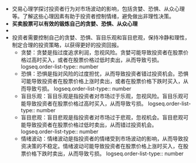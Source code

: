 - 交易心理学探讨投资者行为对市场波动的影响，包括贪婪、恐惧、从众心理等。了解这些心理因素有助于投资者控制情绪，避免做出非理性决策。
- **买卖股票可以有效的锻炼自己的贪婪、恐惧、从众心理**
-
- 投资者需要控制自己的贪婪、恐惧、盲目乐观和盲目悲观，保持冷静和理性，制定合理的投资策略，以获得更好的投资回报。
	- 贪婪：贪婪是指过度追求利润，忽视风险。贪婪可能导致投资者在股票价格过高时买入，或者在股票价格过低时卖出，从而导致亏损。
	  logseq.order-list-type:: number
	- 恐惧：恐惧是指对风险的过度担忧，从而导致投资者错过投资机会。恐惧可能导致投资者在股票价格上涨时卖出，或者在股票价格下跌时买入，从而导致亏损。
	  logseq.order-list-type:: number
	- 盲目乐观：盲目乐观是指投资者对市场过于乐观，忽视风险。盲目乐观可能导致投资者在股票价格过高时买入，从而导致亏损。
	  logseq.order-list-type:: number
	- 盲目悲观：盲目悲观是指投资者对市场过于悲观，忽视机会。盲目悲观可能导致投资者在股票价格过低时卖出，从而错过投资机会。
	  logseq.order-list-type:: number
	- 情绪波动：情绪波动是指投资者的情绪受到市场波动的影响，从而导致投资决策的不稳定。情绪波动可能导致投资者在股票价格上涨时买入，在股票价格下跌时卖出，从而导致亏损。
	  logseq.order-list-type:: number